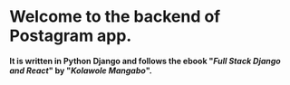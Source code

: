 # Welcome to the backend of Postagram app.
**It is written in Python Django and follows the ebook "*Full Stack Django and React*" by "*Kolawole Mangabo*".**

